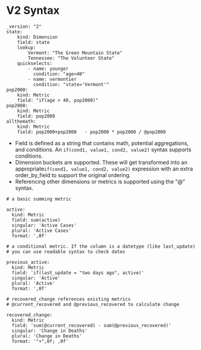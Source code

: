 # V2 Syntax



```text
_version: "2"
state:
    kind: Dimension
    field: state
    lookup:
        Vermont: "The Green Mountain State"
        Tennessee: "The Volunteer State"
    quickselects:
        - name: younger
          condition: "age<40"
        - name: vermontier
          condition: "state='Vermont'"
pop2000:
    kind: Metric
    field: "if(age > 40, pop2000)"
pop2008:
    kind: Metric
    field: pop2008
allthemath:
    kind: Metric
    field: pop2000+pop2008   - pop2000 * pop2008 / @pop2000
```

* Field is defined as a string that contains math, potential aggregations, and conditions. An `if(cond1, value1, cond2, value2)` syntax supports conditions.
* Dimension buckets are supported. These will get transformed into an appropriate`if(cond1, value1, cond2, value2)` expression with an extra order\_by\_field to support the original ordering.
* Referencing other dimensions or metrics is supported using the "@" syntax.

```text
# a basic summing metric

active:
  kind: Metric
  field: sum(active)
  singular: 'Active Cases'
  plural: 'Active Cases'
  format: ',0f'
```

```text
# a conditional metric. If the column is a datetype (like last_update) 
# you can use readable syntax to check dates

previous_active:
  kind: Metric
  field: 'if(last_update = "two days ago", active)'
  singular: 'Active'
  plural: 'Active'
  format: ',0f'
```

```text
# recovered_change references existing metrics 
# @current_recovered and @previous_recovered to calculate change

recovered_change:
  kind: Metric
  field: 'sum(@current_recovered) - sum(@previous_recovered)'
  singular: 'Change in Deaths'
  plural: 'Change in Deaths'
  format: '"+",0f; ,0f'
```

